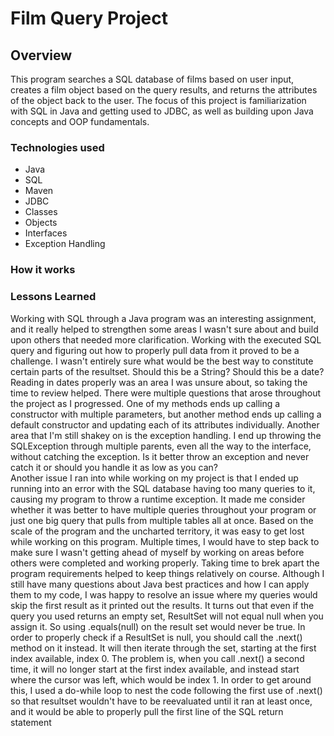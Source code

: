 # Film Query Project

## Overview
This program searches a SQL database of films based on user input, creates a film object based on the query results, and returns the attributes of the object back to the user. The focus of this project is familiarization with SQL in Java and getting used to JDBC, as well as building upon Java concepts and OOP fundamentals.


### Technologies used
* Java
* SQL
* Maven
* JDBC
* Classes
* Objects
* Interfaces
* Exception Handling

### How it works


### Lessons Learned
Working with SQL through a Java program was an interesting assignment, and it really helped to strengthen some areas I wasn't sure about and build upon others that needed more clarification. 
Working with the executed SQL query and figuring out how to properly pull data from it proved to be a challenge. I wasn't entirely sure what would be the best way to constitute certain parts of the resultset. Should this be a String? Should this be a date? Reading in dates properly was an area I was unsure about, so taking the time to review helped. 
There were multiple questions that arose throughout the project as I progressed.
One of my methods ends up calling a constructor with multiple parameters, but another method ends up calling a default constructor and updating each of its attributes individually. 
Another area that I'm still shakey on is the exception handling. I end up throwing the SQLException through multiple parents, even all the way to the interface, without catching the exception. Is it better throw an exception and never catch it or should you handle it as low as you can?  
Another issue I ran into while working on my project is that I ended up running into an error with the SQL database having too many queries to it, causing my program to throw a runtime exception. It made me consider whether it was better to have multiple queries throughout your program or just one big query that pulls from multiple tables all at once.
Based on the scale of the program and the uncharted territory, it was easy to get lost while working on this program. Multiple times, I would have to step back to make sure I wasn't getting ahead of myself by working on areas before others were completed and working properly. Taking time to brek apart the program requirements helped to keep things relatively on course. Although I still have many questions about Java best practices and how I can apply them to my code, I was happy to resolve an issue where my queries would skip the first result as it printed out the results. It turns out that even if the query you used returns an empty set, ResultSet will not equal null when you assign it. So using .equals(null) on the result set would never be true. In order to properly check if a ResultSet is null, you should call the .next() method on it instead. It will then iterate through the set, starting at the first index available, index 0. The problem is, when you call .next() a second time, it will no longer start at the first index available, and instead start where the cursor was left, which would be index 1. In order to get around this, I used a do-while loop to nest the code following the first use of .next() so that resultset wouldn't have to be reevaluated until it ran at least once, and it would be able to properly pull the first line of the SQL return statement
